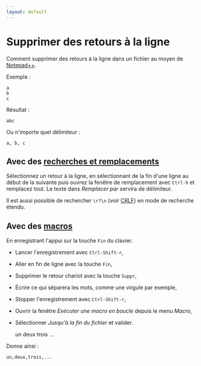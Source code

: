```yaml
---
layout: default
---
```

# Supprimer des retours à la ligne

Comment supprimer des retours à la ligne dans un fichier au moyen de [Notepad++](notepad++.md).

Exemple :

    a
    b
    c

Résultat :

    abc

Ou n'importe quel délimiteur :

    a, b, c

## Avec des [recherches et remplacements](recherches-et-remplacements.md)

Sélectionnez un retour à la ligne, en sélectionnant de la fin d'une ligne au début de la suivante puis ouvrez la fenêtre de remplacement avec `Ctrl-h` et remplacez tout. Le texte dans *Remplacer par* servira de délimiteur.

Il est aussi possible de rechercher `\r?\n` (voir [CRLF](https://fr.wikipedia.org/wiki/Carriage_Return_Line_Feed)) en mode de recherche étendu.

## Avec des [macros](macros.md)

En enregistrant l'appui sur la touche `Fin` du clavier.

- Lancer l'enregistrement avec `Ctrl-Shift-r`,
- Aller en fin de ligne avec la touche `Fin`,
- Supprimer le retour chariot avec la touche `Suppr`,
- Écrire ce qui séparera les mots, comme une virgule par exemple,
- Stopper l'enregistrement avec `Ctrl-Shift-r`,
- Ouvrir la fenêtre *Exécuter une macro en boucle* depuis le menu *Macro*,
- Sélectionner *Jusqu'à la fin du fichier* et valider.

    un
    deux
    trois
    ...

Donne ainsi :

    un,deux,trois,...
